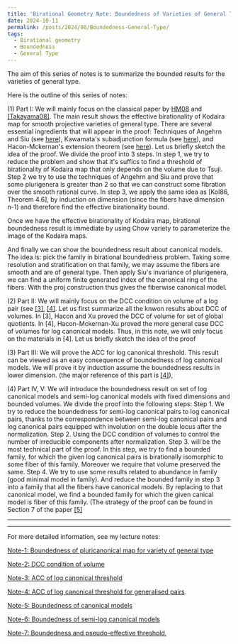 ```yaml
---
title: 'Birational Geometry Note: Boundedness of Varieties of General Type'
date: 2024-10-11
permalink: /posts/2024/08/Boundedness-General-Type/
tags:
  - Birational geometry
  - Boundedness
  - General Type
---
```


The aim of this series of notes is to summarize the bounded results for the varieties of general type. 

Here is the outline of this series of notes:

(1) Part I: We will mainly focus on the classical paper by [HM08](https://link.springer.com/article/10.1007/s00222-006-0504-1) and [[Takayama08]](https://link.springer.com/article/10.1007/s00222-006-0503-2). The main result shows the effective birationality of Kodaira map for smooth projective varieties of general type. There are several essential ingredients that will appear in the proof: Techniques of Angehrn and Siu (see [here](https://yilimath.github.io/posts/2024/08/Theorem-of-Angehrn-and-Siu/)), Kawamata's subadjunction formula (see [here]()), and Hacon-Mckernan's extension theorem (see [here](https://yilimath.github.io/files/Birational/BCHM/HaconMckernanExtension.pdf)). Let us briefly sketch the idea of the proof. We divide the proof into 3 steps. In step 1, we try to reduce the problem and show that it's suffics to find a threshold of birationality of Kodaira map that only depends on the volume due to Tsuji. Step 2 we try to use the techniques of Angehrn and Siu and prove that some plurigenera is greater than 2 so that we can construct some fibration over the smooth rational curve. In step 3, we apply the same idea as [Kol86, Theorem 4.6], by induction on dimension (since the fibers have dimension n-1) and therefore find the effective birationality bound.

Once we have the effective birationality of Kodaira map, birational boundedness result is immediate by using Chow variety to parameterize the image of the Kodaira maps.

And finally we can show the boundedness result about canonical models. The idea is: pick the family in birational boundedness problem. Taking some resolution and stratification on that family, we may assume the fibers are smooth and are of general type. Then apply Siu's invariance of plurigenera, we can find a uniform finite generated index of the canonical ring of the fibers. With the proj construction thus gives the fiberwise canonical model.


(2) Part II: We will mainly focus on the DCC condition on volume of a log pair (see [[3]](https://annals.math.princeton.edu/2013/177-3/p06), [[4]](https://annals.math.princeton.edu/2014/180-2/p03). Let us first summarize all the knwon results about DCC of volumes. In [3], Hacon and Xu proved the DCC of volume for set of global quotients. In [4], Hacon-Mckernan-Xu proved the more general case DCC of volumes for log canonical models. Thus, in this note, we will only focus on the materials in [4]. Let us briefly sketch the idea of the proof 


(3) Part III: We will prove the ACC for log canonical threshold. This result can be viewed as an easy consequence of boundedness of log canonical models. We will prove it by induction assume the boundedness results in lower dimension. (the major reference of this part is [[4]](https://annals.math.princeton.edu/2014/180-2/p03)),

(4) Part IV, V: We will introduce the boundedness result on set of log canonical models and semi-log canonical models with fixed dimensions and bounded volumes. We divide the proof into the following steps: Step 1. We try to reduce the boundedness for semi-log canonical pairs to log canonical pairs, thanks to the correspondence between semi-log canonical pairs and log canonical pairs equipped with involution on the double locus after the normalization. Step 2. Using the DCC condition of volumes to control the number of irreducible components after normalization. Step 3. will be the most technical part of the proof. In this step, we try to find a bounded family, for which the given log canonical pairs is birationally isomorphic to some fiber of this family. Moreover we require that volume preserved the same. Step 4. We try to use some results related to abundance in family (good minimal model in family). And reduce the bounded family in step 3 into a family that all the fibers have canonical models. By replacing to that canonical model, we find a bounded family for which the given canical model is fiber of this family. (The strategy of the proof can be found in Section 7 of the paper [[5]](https://ems.press/journals/jems/articles/15330)


---
---

For more detailed information, see my lecture notes:

[Note-1: Boundedness of pluricanonical map for variety of general type](https://yilimath.github.io/files/Birational/BoundednessGeneralType/DCCVolume.pdf)

[Note-2: DCC condition of volume](https://yilimath.github.io/files/Birational/BoundednessGeneralType/DCCVolume.pdf)

[Note-3: ACC of log canonical threshold](https://yilimath.github.io/files/Birational/BoundednessGeneralType/ACCLCT.pdf)

[Note-4: ACC of log canonical threshold for generalised pairs]().

[Note-5: Boundedness of canonical models](https://yilimath.github.io/files/Birational/BoundednessGeneralType/BoundedCanonicalModel.pdf)

[Note-6: Boundedness of semi-log canonical models](https://yilimath.github.io/files/Birational/BoundednessGeneralType/BoundedSLCM.pdf)

[Note-7: Boundedness and pseudo-effective threshold](),
